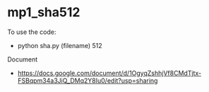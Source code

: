 # mp1_sha512
To use the code:
- python sha.py (filename) 512

Document
- https://docs.google.com/document/d/1OgyqZshhjVf8CMdTjtx-FSBqpm34a3JiQ_DMq2Y8Iu0/edit?usp=sharing
